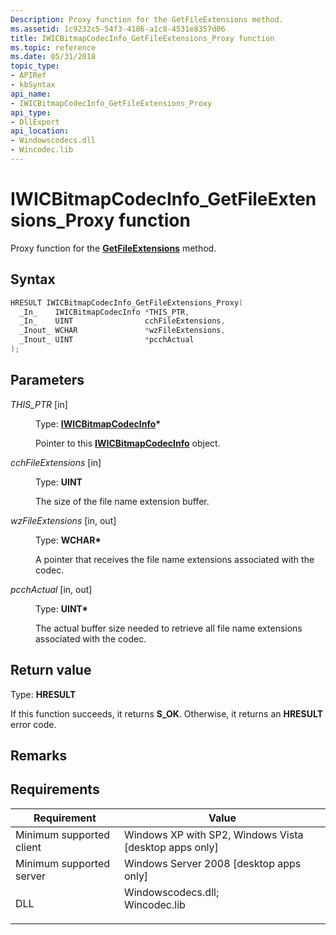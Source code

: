 ```yaml
---
Description: Proxy function for the GetFileExtensions method.
ms.assetid: 1c9232c5-54f3-4186-a1c8-4531e8357d06
title: IWICBitmapCodecInfo_GetFileExtensions_Proxy function
ms.topic: reference
ms.date: 05/31/2018
topic_type: 
- APIRef
- kbSyntax
api_name: 
- IWICBitmapCodecInfo_GetFileExtensions_Proxy
api_type: 
- DllExport
api_location: 
- Windowscodecs.dll
- Wincodec.lib
---
```


# IWICBitmapCodecInfo\_GetFileExtensions\_Proxy function

Proxy function for the [**GetFileExtensions**](/windows/desktop/api/Wincodec/nf-wincodec-iwicbitmapcodecinfo-getfileextensions) method.

## Syntax


```C++
HRESULT IWICBitmapCodecInfo_GetFileExtensions_Proxy(
  _In_    IWICBitmapCodecInfo *THIS_PTR,
  _In_    UINT                cchFileExtensions,
  _Inout_ WCHAR               *wzFileExtensions,
  _Inout_ UINT                *pcchActual
);
```



## Parameters

<dl> <dt>

*THIS\_PTR* \[in\]
</dt> <dd>

Type: **[**IWICBitmapCodecInfo**](/windows/desktop/api/Wincodec/nn-wincodec-iwicbitmapcodecinfo)\***

Pointer to this [**IWICBitmapCodecInfo**](/windows/desktop/api/Wincodec/nn-wincodec-iwicbitmapcodecinfo) object.

</dd> <dt>

*cchFileExtensions* \[in\]
</dt> <dd>

Type: **UINT**

The size of the file name extension buffer.

</dd> <dt>

*wzFileExtensions* \[in, out\]
</dt> <dd>

Type: **WCHAR\***

A pointer that receives the file name extensions associated with the codec.

</dd> <dt>

*pcchActual* \[in, out\]
</dt> <dd>

Type: **UINT\***

The actual buffer size needed to retrieve all file name extensions associated with the codec.

</dd> </dl>

## Return value

Type: **HRESULT**

If this function succeeds, it returns **S\_OK**. Otherwise, it returns an **HRESULT** error code.

## Remarks

## Requirements



| Requirement | Value |
|-------------------------------------|------------------------------------------------------------------------------------------------------------------------------------------------------------------|
| Minimum supported client<br/> | Windows XP with SP2, Windows Vista \[desktop apps only\]<br/>                                                                                              |
| Minimum supported server<br/> | Windows Server 2008 \[desktop apps only\]<br/>                                                                                                             |
| DLL<br/>                      | <dl> <dt>Windowscodecs.dll; </dt> <dt>Wincodec.lib</dt> </dl> |



 

 




